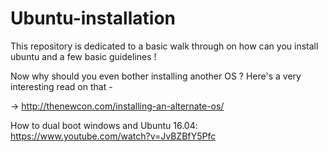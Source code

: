 # Ubuntu-installation

This repository is dedicated to a basic walk through on how can you install ubuntu and a few basic guidelines ! 


Now why should you even bother installing another OS ? 
Here's a very interesting read on that - 

->   http://thenewcon.com/installing-an-alternate-os/

How to dual boot windows and Ubuntu 16.04: 
https://www.youtube.com/watch?v=JvBZBfY5Pfc
